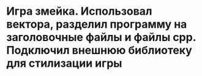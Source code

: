 # Игра змейка. Использовал вектора, разделил программу на заголовочные файлы и файлы cpp. Подключил внешнюю библиотеку для стилизации игры 
